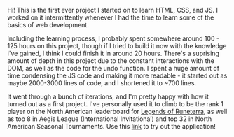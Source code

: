Hi! This is the first ever project I started on to learn HTML, CSS, and JS. I worked on it intermittently whenever I had the time to learn some of the basics of web development. 


Including the learning process, I probably spent somewhere around 100 - 125 hours on this project, though if I tried to build it now with the knowledge I've gained, I think I could finish it in around 20 hours. There's a suprising amount of depth in this project due to the constant interactions with the DOM, as well as the code for the undo function. I spent a huge amount of time condensing the JS code and making it more readable - it started out as maybe 2000-3000 lines of code, and I shortened it to ~700 lines.

It went through a bunch of iterations, and I'm pretty happy with how it turned out as a first project. I've personally used it to climb to be the rank 1 player on the North American leaderboard for [Legends of Runeterra](https://playruneterra.com/en-us/), as well as top 8 in Aegis League (International Invitational) and top 32 in North American Seasonal Tournaments. Use this [link](https://tylerlo416.github.io/LORHandReader/) to try out the application!
